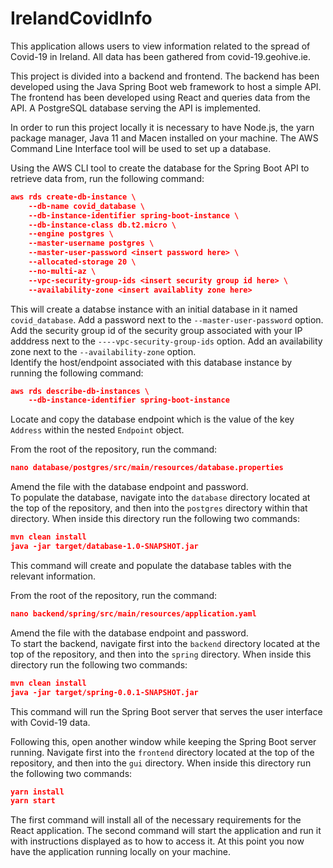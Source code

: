 
# IrelandCovidInfo

This application allows users to view information related to the spread of Covid-19 in Ireland. All data has been gathered from covid-19.geohive.ie.

This project is divided into a backend and frontend. The backend has been developed using the Java Spring Boot web framework to host a simple API. The frontend has been developed using React and queries data from the API. A PostgreSQL database serving the API is implemented.

In order to run this project locally it is necessary to have Node.js, the yarn package manager, Java 11 and Macen installed on your machine. The AWS Command Line Interface tool will be used to set up a database.

Using the AWS CLI tool to create the database for the Spring Boot API to retrieve data from, run the following command:
```json
aws rds create-db-instance \
    --db-name covid_database \
    --db-instance-identifier spring-boot-instance \
    --db-instance-class db.t2.micro \
    --engine postgres \
    --master-username postgres \
    --master-user-password <insert password here> \
    --allocated-storage 20 \
    --no-multi-az \
    --vpc-security-group-ids <insert security group id here> \
    --availability-zone <insert availablity zone here>
```
This will create a databse instance with an initial database in it named ```covid_database```. Add a password next to the ```--master-user-password``` option. Add the security group id of the security group associated with your IP adddress next to the ```----vpc-security-group-ids``` option. Add an availability zone next to the ```--availability-zone``` option. \
Identify the host/endpoint associated with this database instance by running the following command:
```json
aws rds describe-db-instances \
    --db-instance-identifier spring-boot-instance
```
Locate and copy the database endpoint which is the value of the key ```Address``` within the nested ```Endpoint``` object.

From the root of the repository, run the command:
```json
nano database/postgres/src/main/resources/database.properties
```
Amend the file with the database endpoint and password. \
To populate the database, navigate into the ```database``` directory located at the top of the repository, and then into the ```postgres``` directory within that directory. When inside this directory run the following two commands:
```json
mvn clean install
java -jar target/database-1.0-SNAPSHOT.jar
```
This command will create and populate the database tables with the relevant information.

From the root of the repository, run the command: 
```json
nano backend/spring/src/main/resources/application.yaml
```
Amend the file with the database endpoint and password. \
To start the backend, navigate first into the ```backend``` directory located at the top of the repository, and then into the ```spring``` directory. When inside this directory run the following two commands:
```json
mvn clean install
java -jar target/spring-0.0.1-SNAPSHOT.jar
```
This command will run the Spring Boot server that serves the user interface with Covid-19 data.

Following this, open another window while keeping the Spring Boot server running. Navigate first into the ```frontend``` directory located at the top of the repository, and then into the ```gui``` directory. When inside this directory run the following two commands:
```json
yarn install
yarn start
```
The first command will install all of the necessary requirements for the React application. The second command will start the application and run it with instructions displayed as to how to access it. At this point you now have the application running locally on your machine.
